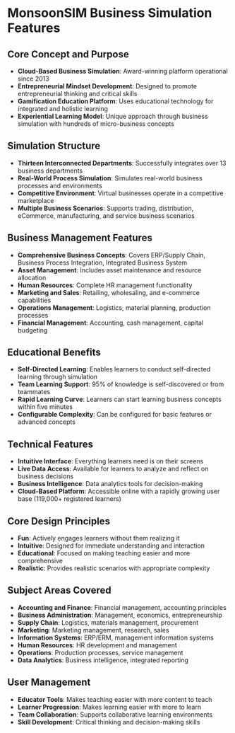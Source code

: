 # MonsoonSIM Business Simulation Features

## Core Concept and Purpose

- **Cloud-Based Business Simulation**: Award-winning platform operational since 2013
- **Entrepreneurial Mindset Development**: Designed to promote entrepreneurial thinking and critical skills
- **Gamification Education Platform**: Uses educational technology for integrated and holistic learning
- **Experiential Learning Model**: Unique approach through business simulation with hundreds of micro-business concepts

## Simulation Structure

- **Thirteen Interconnected Departments**: Successfully integrates over 13 business departments
- **Real-World Process Simulation**: Simulates real-world business processes and environments
- **Competitive Environment**: Virtual businesses operate in a competitive marketplace
- **Multiple Business Scenarios**: Supports trading, distribution, eCommerce, manufacturing, and service business scenarios

## Business Management Features

- **Comprehensive Business Concepts**: Covers ERP/Supply Chain, Business Process Integration, Integrated Business System
- **Asset Management**: Includes asset maintenance and resource allocation
- **Human Resources**: Complete HR management functionality
- **Marketing and Sales**: Retailing, wholesaling, and e-commerce capabilities
- **Operations Management**: Logistics, material planning, production processes
- **Financial Management**: Accounting, cash management, capital budgeting

## Educational Benefits

- **Self-Directed Learning**: Enables learners to conduct self-directed learning through simulation
- **Team Learning Support**: 95% of knowledge is self-discovered or from teammates
- **Rapid Learning Curve**: Learners can start learning business concepts within five minutes
- **Configurable Complexity**: Can be configured for basic features or advanced concepts

## Technical Features

- **Intuitive Interface**: Everything learners need is on their screens
- **Live Data Access**: Available for learners to analyze and reflect on business decisions
- **Business Intelligence**: Data analytics tools for decision-making
- **Cloud-Based Platform**: Accessible online with a rapidly growing user base (119,000+ registered learners)

## Core Design Principles

- **Fun**: Actively engages learners without them realizing it
- **Intuitive**: Designed for immediate understanding and interaction
- **Educational**: Focused on making teaching easier and more comprehensive
- **Realistic**: Provides realistic scenarios with appropriate complexity

## Subject Areas Covered

- **Accounting and Finance**: Financial management, accounting principles
- **Business Administration**: Management, economics, entrepreneurship
- **Supply Chain**: Logistics, materials management, procurement
- **Marketing**: Marketing management, research, sales
- **Information Systems**: ERP/ERM, management information systems
- **Human Resources**: HR development and management
- **Operations**: Production processes, service management
- **Data Analytics**: Business intelligence, integrated reporting

## User Management

- **Educator Tools**: Makes teaching easier with more content to teach
- **Learner Progression**: Makes learning easier with more to learn
- **Team Collaboration**: Supports collaborative learning environments
- **Skill Development**: Critical thinking and decision-making skills
